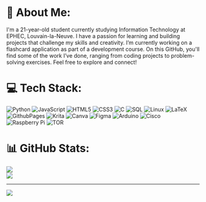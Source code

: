 # 💫 About Me:

I'm a 21-year-old student currently studying Information Technology at EPHEC, Louvain-la-Neuve. I have a passion for learning and building projects that challenge my skills and creativity. I’m currently working on a flashcard application as part of a development course. On this GitHub, you'll find some of the work I’ve done, ranging from coding projects to problem-solving exercises. Feel free to explore and connect!


# 💻 Tech Stack:

![Python](https://img.shields.io/badge/python-3670A0?style=for-the-badge&logo=python&logoColor=ffdd54)
![JavaScript](https://img.shields.io/badge/javascript-%23323330.svg?style=for-the-badge&logo=javascript&logoColor=%23F7DF1E)
![HTML5](https://img.shields.io/badge/html5-%23E34F26.svg?style=for-the-badge&logo=html5&logoColor=white) 
![CSS3](https://img.shields.io/badge/css3-%231572B6.svg?style=for-the-badge&logo=css3&logoColor=white)
![C](https://img.shields.io/badge/C-00599C?style=for-the-badge&logo=c&logoColor=white)
![SQL](https://img.shields.io/badge/SQL-003B57?style=for-the-badge&logo=sqlite&logoColor=white)
![Linux](https://img.shields.io/badge/Linux-00599C?style=for-the-badge&logo=linux&logoColor=white)
![LaTeX](https://img.shields.io/badge/latex-%23008080.svg?style=for-the-badge&logo=latex&logoColor=white) 
![GithubPages](https://img.shields.io/badge/github%20pages-121013?style=for-the-badge&logo=github&logoColor=white) 
![Krita](https://img.shields.io/badge/Krita-203759?style=for-the-badge&logo=krita&logoColor=EEF37B) 
![Canva](https://img.shields.io/badge/Canva-%2300C4CC.svg?style=for-the-badge&logo=Canva&logoColor=white) 
![Figma](https://img.shields.io/badge/figma-%23F24E1E.svg?style=for-the-badge&logo=figma&logoColor=white) 
![Arduino](https://img.shields.io/badge/-Arduino-00979D?style=for-the-badge&logo=Arduino&logoColor=white) 
![Cisco](https://img.shields.io/badge/cisco-%23049fd9.svg?style=for-the-badge&logo=cisco&logoColor=black) 
![Raspberry Pi](https://img.shields.io/badge/-RaspberryPi-C51A4A?style=for-the-badge&logo=Raspberry-Pi) 
![TOR](https://img.shields.io/badge/tor-%237E4798.svg?style=for-the-badge&logo=tor-project&logoColor=white)

# 📊 GitHub Stats:
<!-- ![](https://github-readme-stats.vercel.app/api?username=tvalcke&theme=dark&hide_border=true&include_all_commits=true&count_private=false)<br/> -->
![](https://github-readme-streak-stats.herokuapp.com/?user=tvalcke&theme=dark&hide_border=true)<br/>
![](https://github-readme-stats.vercel.app/api/top-langs/?username=tvalcke&theme=dark&hide_border=true&include_all_commits=true&count_private=false&layout=compact&cache_seconds=800)



---

[![](https://visitcount.itsvg.in/api?id=tvalcke&icon=0&color=8)](https://visitcount.itsvg.in)
